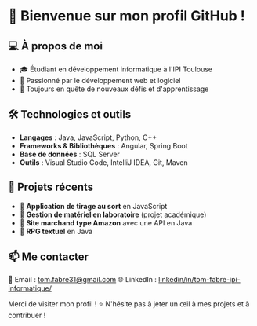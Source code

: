 # 👋 Bienvenue sur mon profil GitHub !

## 💻 À propos de moi

- 🎓 Étudiant en développement informatique à l'IPI Toulouse
- 🚀 Passionné par le développement web et logiciel
- 🎯 Toujours en quête de nouveaux défis et d'apprentissage

## 🛠️ Technologies et outils

- **Langages** : Java, JavaScript, Python, C++
- **Frameworks & Bibliothèques** : Angular, Spring Boot
- **Base de données** : SQL Server
- **Outils** : Visual Studio Code, IntelliJ IDEA, Git, Maven

## 📌 Projets récents

- 🔹 **Application de tirage au sort** en JavaScript
- 🔹 **Gestion de matériel en laboratoire** (projet académique)
- 🔹 **Site marchand type Amazon** avec une API en Java
- 🔹 **RPG textuel** en Java

## 📫 Me contacter

📧 Email : [tom.fabre31@gmail.com](mailto:tom.fabre31@gmail.com)
🌐 LinkedIn : [linkedin/in/tom-fabre-ipi-informatique/]((https://www.linkedin.com/in/tom-fabre-ipi-informatique/))

Merci de visiter mon profil ! ⭐ N'hésite pas à jeter un œil à mes projets et à contribuer !

